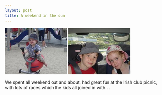```yaml
---
layout: post
title: A weekend in the sun
---
```

<img src="images/content/20080121-DSC01848.jpg"/>
<img src="images/content/20080120-DSC01826.jpg"/>

We spent all weekend out and about, had great fun at the Irish club
picnic, with lots of races which the kids all joined in with.... 
